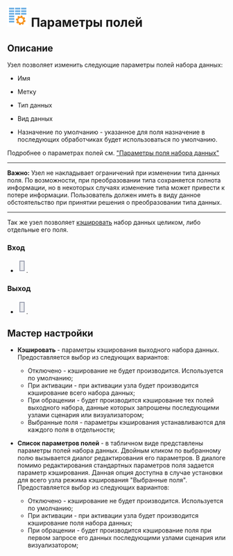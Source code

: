 # ![](../../media/app/processors/default-10.svg) Параметры полей

## Описание

Узел позволяет изменить следующие параметры полей набора данных:

* Имя

* Метку

* Тип данных

* Вид данных

* Назначение по умолчанию - указанное для поля назначение в последующих обработчиках будет использоваться по умолчанию.

Подробнее о параметрах полей см. ["Параметры поля набора данных"]()

----

**Важно:** Узел не накладывает ограничений при изменении типа данных поля. По возможности, при преобразовании типа сохраняется полнота информации, но в некоторых случаях изменение типа может привести к потере информации. Пользователь должен иметь в виду данное обстоятельство при принятии решения о преобразовании типа данных.

----

Так же узел позволяет [кэшировать](../../scenario/caching.md) набор данных целиком, либо отдельные его поля.

### Вход

* ![](../../media/app/icons/ports/output_table_inactive.svg).

### Выход

* ![](../../media/app/icons/ports/output_table_inactive.svg).

## Мастер настройки

* **Кэшировать** - параметры кэширования выходного набора данных. Предоставляется выбор из следующих вариантов:
  * Отключено - кэширование не будет производится. Используется по умолчанию;
  * При активации - при активации узла будет производится кэширование всего набора данных;
  * При обращении - будет производится кэширование тех полей выходного набора, данные которых запрошены последующими узлами сценария или визуализатором;
  * Выбранные поля - параметры кэширования устанавливаются для каждого поля в отдельности;

* **Список параметров полей** - в табличном виде представлены параметры полей набора данных. Двойным кликом по выбранному полю вызывается диалог редактирования его параметров. В диалоге помимо редактирования стандартных параметров поля задается параметр кэширования. Данная опция доступна в случае установки для всего узла режима кэширования "Выбранные поля". Предоставляется выбор из следующих вариантов:
  * Отключено - кэширование не будет производится. Используется по умолчанию;
  * При активации - при активации узла будет производится кэширование поля набора данных;
  * При обращении - будет производится кэширование поля при первом запросе его данных последующими узлами сценария или визуализатором;
